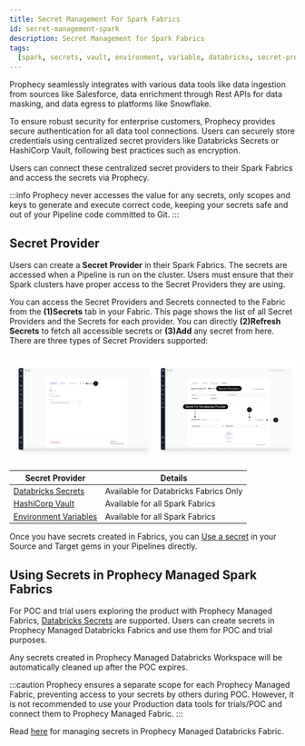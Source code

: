 ```yaml
---
title: Secret Management For Spark Fabrics
id: secret-management-spark
description: Secret Management for Spark Fabrics
tags:
  [spark, secrets, vault, environment, variable, databricks, secret-provider]
---
```


Prophecy seamlessly integrates with various data tools like data ingestion from sources like Salesforce, data enrichment through Rest APIs for data masking, and data egress to platforms like Snowflake.

To ensure robust security for enterprise customers, Prophecy provides secure authentication for all data tool connections. Users can securely store credentials using centralized secret providers like Databricks Secrets or HashiCorp Vault, following best practices such as encryption.

Users can connect these centralized secret providers to their Spark Fabrics and access the secrets via Prophecy.

:::info
Prophecy never accesses the value for any secrets, only scopes and keys to generate and execute correct code, keeping your secrets safe and out of your Pipeline code committed to Git.
:::

## Secret Provider

Users can create a **Secret Provider** in their Spark Fabrics. The secrets are accessed when a Pipeline is run on the cluster.
Users must ensure that their Spark clusters have proper access to the Secret Providers they are using.

You can access the Secret Providers and Secrets connected to the Fabric from the **(1)Secrets** tab in your Fabric.
This page shows the list of all Secret Providers and the Secrets for each provider. You can directly **(2)Refresh Secrets** to fetch all accessible secrets or **(3)Add** any secret from here. There are three types of Secret Providers supported:

![secret_screen](img/Secret_provider_Screen.png)

| Secret Provider                            | Details                               |
| ------------------------------------------ | ------------------------------------- |
| [Databricks Secrets](./databricks-secrets) | Available for Databricks Fabrics Only |
| [HashiCorp Vault](./hashicorp-vault)       | Available for all Spark Fabrics       |
| [Environment Variables](./env-variable)    | Available for all Spark Fabrics       |

Once you have secrets created in Fabrics, you can [Use a secret](./using-secrets.md) in your Source and Target gems in your Pipelines directly.

## Using Secrets in Prophecy Managed Spark Fabrics

For POC and trial users exploring the product with Prophecy Managed Fabrics, [Databricks Secrets](./databricks-secrets.md#managing-secrets-for-prophecy-managed-databricks) are supported. Users can create secrets in Prophecy Managed Databricks Fabrics and use them for POC and trial purposes.

Any secrets created in Prophecy Managed Databricks Workspace will be automatically cleaned up after the POC expires.

:::caution
Prophecy ensures a separate scope for each Prophecy Managed Fabric, preventing access to your secrets by others during POC. However, it is not recommended to use your Production data tools for trials/POC and connect them to Prophecy Managed Fabric.
:::

Read [here](./databricks-secrets.md#managing-secrets-for-prophecy-managed-databricks) for managing secrets in Prophecy Managed Databricks Fabric.
